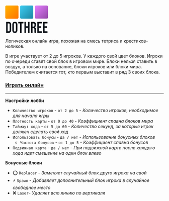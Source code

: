 ![DOTHREE](./docs/logotype.png)

Логическая онлайн игра, похожая на смесь тетриса и крестиков-ноликов.

В игре участвует от 2 до 5 игроков. У каждого свой цвет блоков. Игроки по очереди ставят свой блок в игровом мире. Блоки нельзя ставить в воздух, а только на основание, блоки игроков или блоки мира. 
Победителем считается тот, кто первым выставит в ряд 3 своих блока.

### [Играть онлайн](https://dothree.ru)

---

**Настройки лобби**

* `Количество игроков` - `от 2 до 5` - _Количество игроков, необходимое для начала игры_
* `Плотность карты` - `от 0 до 40` - _Коэффициент спавна блоков мира_
* `Таймаут хода` - `от 5 до 60` - _Количество секунд, за которые игрок должен сделать свой ход_
* `Использовать бонусы` - `да / нет` - _Использование бонусных блоков_
  * `Частота бонусов` - `от 1 до 5` - _Коэффициент спавна бонусов_
* `Подвижная карта` - `да / нет` - _При подвижной карте после каждого хода идет смещение на один блок влево_

**Бонусные блоки**

* ⭕ `Replacer` - _Заменяет случайный блок друго игрока на свой_
* ⚡ `Spawn` - _Добавляет дополнительный блок игрока в случайное свободное место_
* ❌ `Laser`- _Удаляет всю линию по вертикали_
